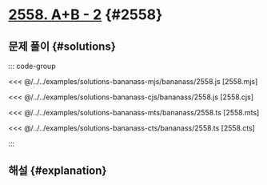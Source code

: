 # [2558. A+B - 2](https://www.acmicpc.net/problem/2558) {#2558}

<!-- @include: @/shared/wip.ko.md -->

## 문제 풀이 {#solutions}

::: code-group

<<< @/../../examples/solutions-bananass-mjs/bananass/2558.js [2558.mjs]

<<< @/../../examples/solutions-bananass-cjs/bananass/2558.js [2558.cjs]

<<< @/../../examples/solutions-bananass-mts/bananass/2558.ts [2558.mts]

<<< @/../../examples/solutions-bananass-cts/bananass/2558.ts [2558.cts]

:::

## 해설 {#explanation}
